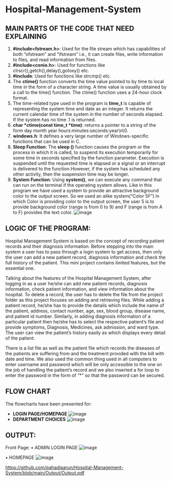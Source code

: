 # Hospital-Management-System
## MAIN PARTS OF THE CODE THAT NEED EXPLAINING
1) **#include<fstream.h>**: Used for the file stream which has capabilities of both “ofstream” and “ifstream” i.e., it can create files, write information to files, and read information from files.
2) **#include<conio.h>**: Used for functions like clrscr(),getch(),delay(),gotoxy() etc.
3) **#include<string>**: Used for functions like strcmp() etc.
4) The **ctime()** function converts the time value pointed to by time to local time in the form of a character string. A time value is usually obtained by a call to the time() function. The ctime() function uses a 24-hour clock format.
5) The time-related type used in the program is **time_t** is capable of representing the system time and date as an integer. It returns the current calendar time of the system in the number of seconds elapsed. If the system has no time .1 is returned.
6) **char *ctime(const time_t *time)**: returns a pointer to a string of the form day month year hours:minutes:seconds:year\n\0.
7) **windows.h**: It defines a very large number of Windows-specific functions that can be used in C.
8) **Sleep Function**: The **sleep ()** function causes the program or the process in which it is called, to suspend its execution temporarily for some time in seconds specified by the function parameter. Execution is suspended until the requested time is elapsed or a signal or an interrupt is delivered to the function.However, if the system has scheduled any other activity, then the suspension time may be longer.
9) **System Function**: Using **system()**, we can execute any command that can run on the terminal if the operating system allows. Like in this program we have used a system to provide an attractive background color to the output screen. So we used an alike system(“Color 5F”) in which Color is providing color to the output screen, the user 5 is to provide background color (range is from 0 to 9) and F (range is from A to F) provides the text color.
  ![image](https://user-images.githubusercontent.com/80753977/175810117-caa77eb3-e854-4709-8096-08557d69b0b7.png)

  ## LOGIC OF THE PROGRAM:
  Hospital Management System is based on the concept of recording patient records and their diagnosis information. Before stepping into the main system a user has to pass through a login system to get access, then only the user can add a new patient record, diagnosis information and check the full history of the patient. This mini project contains limited features, but the essential one. 
  
Talking about the features of the Hospital Management System, after logging in as a user he/she can add new patient records, diagnosis information, check patient information, and view information about the hospital. To delete a record, the user has to delete the file from the project folder as this project focuses on adding and retrieving files. While adding a patient record, he/she has to provide the details which include the name of the patient, address, contact number, age, sex, blood group, disease name, and patient id number. Similarly, in adding diagnosis information of a particular patient then he/she has to select the respective patient’s file and provide symptoms, Diagnosis, Medicines, ask admission, and ward type. The user can view the patient’s history easily as which displays every detail of the patient. 
  
There is a list file as well as the patient file which records the diseases of the patients are suffering from and the treatment provided with the bill with date and time. We also used the common thing used in all computers to enter username and password which will be only accessible to the one on the job of handling the patient’s record and we also inserted a for loop to enter the password in the form of “*” so that the password can be secured. 
  
## FLOW CHART
  The flowcharts have been presented for:
  - **LOGIN PAGE/HOMEPAGE**
  ![image](https://user-images.githubusercontent.com/80753977/175810240-030df675-93bf-4e7a-a8ed-0fed2ebb445a.png)
  - **DEPARTMENT CHOICES**
  ![image](https://user-images.githubusercontent.com/80753977/175810288-94ae63f8-1c9a-4a77-9781-38be0fe22872.png)
  
  
  ## OUTPUT:
  
 Front Page: 
•	ADMIN LOGIN PAGE 
 ![image](https://user-images.githubusercontent.com/80753977/175810372-167d2596-b0b6-4a03-9ca4-e6e40cbcd6bc.png)
 
•	HOMEPAGE 
 ![image](https://user-images.githubusercontent.com/80753977/175810380-8c51b90a-5a99-4b2a-8d9e-e03b3e55aa2a.png)
 
 https://github.com/pahadiaarun/Hospital-Management-System/blob/main/Output/Output.pdf
